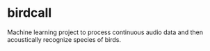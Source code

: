 # birdcall
Machine learning project to process continuous audio data and then acoustically recognize species of birds.
